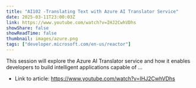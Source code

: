 ```yaml
---
title: "AI102 -Translating Text with Azure AI Translator Service"
date: 2025-03-11T23:00:03Z
link: https://www.youtube.com/watch?v=IHJ2CwhVDhs
showShare: false
showReadTime: false
thumbnail: images/azure.png
tags: ["developer.microsoft.com/en-us/reactor"]
---
```

This session will explore the Azure AI Translator service and how it enables developers to build intelligent applications capable of ...

- Link to article: https://www.youtube.com/watch?v=IHJ2CwhVDhs